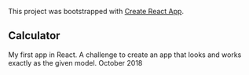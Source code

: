 This project was bootstrapped with [Create React App](https://github.com/facebook/create-react-app).

## Calculator

My first app in React. A challenge to create an app that looks and works exactly as the given model. 
October 2018